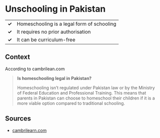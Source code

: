 # Unschooling in Pakistan
| | |
|-|-|
| __✓__ | Homeschooling is a legal form of schooling |
| __✓__ | It requires no prior authorisation |
| __✓__ | It can be curriculum-free |

## Context

According to cambrilean.com

> **Is homeschooling legal in Pakistan?**
>
> Homeschooling isn’t regulated under Pakistan law or by the Ministry of Federal Education and Professional Training. This means that parents in Pakistan can choose to homeschool their children if it is a more viable option compared to traditional schooling.

## Sources

* [cambrilearn.com](https://cambrilearn.com/homeschooling/pakistan#:~:text=Is%20homeschooling%20legal%20in%20Pakistan,option%20compared%20to%20traditional%20schooling.)
